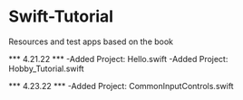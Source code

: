 # Swift-Tutorial
Resources and test apps based on the book 

*** 4.21.22  ***
-Added Project: Hello.swift
-Added Project: Hobby_Tutorial.swift

*** 4.23.22 ***
-Added Project: CommonInputControls.swift

